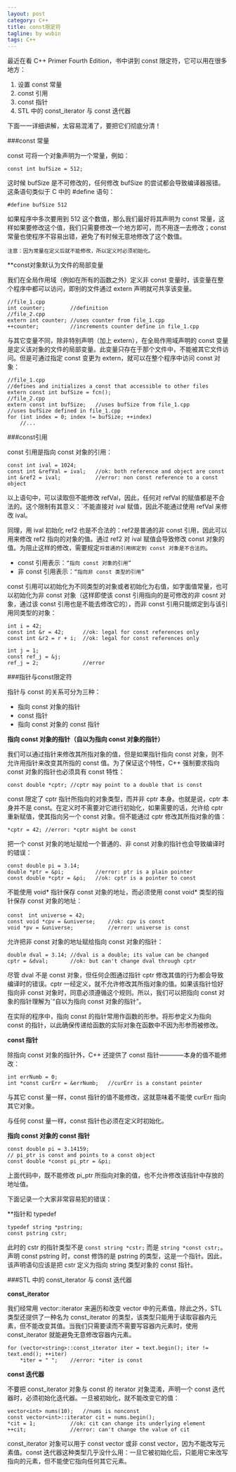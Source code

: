 ```yaml
---
layout: post
category: C++
title: const限定符
tagline: by wubin
tags: C++
---
```


最近在看 C++ Primer Fourth Edition，书中讲到 const 限定符，它可以用在很多地方：

1. 设置 const 常量
2. const 引用
3. const 指针
4. STL 中的 const_iterator 与 const 迭代器

<!--more-->

下面一一详细讲解，太容易混淆了，要把它们彻底分清！

###const 常量

const 可将一个对象声明为一个常量，例如：

	const int bufSize = 512;
	
这时候 bufSize 是不可修改的，任何修改 bufSize 的尝试都会导致编译器报错。这条语句类似于 C 中的 #define 语句：

	#define bufSize 512
	
如果程序中多次要用到 512 这个数值，那么我们最好将其声明为 const 常量，这样如果要修改这个值，我们只需要修改一个地方即可，而不用逐一去修改；const 常量也使程序不容易出错，避免了有时候无意地修改了这个数值。

`注意：因为常量在定义后就不能修改，所以定义时必须初始化。`

**const对象默认为文件的局部变量

我们在全局作用域（例如在所有的函数之外）定义非 const 变量时，该变量在整个程序中都可以访问，即别的文件通过 extern 声明就可共享该变量。

	//file_1.cpp
	int counter;		//definition
	//file_2.cpp
	extern int counter;	//uses counter from file_1.cpp
	++counter;			//increments counter define in file_1.cpp
	
与其它变量不同，除非特别声明（加上 extern），在全局作用域声明的 const 变量是定义该对象的文件的局部变量。此变量只存在于那个文件中，不能被其它文件访问。但是可通过指定 const 变更为 extern，就可以在整个程序中访问 const 对象：

	//file_1.cpp
	//defines and initializes a const that accessible to other files
	extern const int bufSize = fcn();
	//file_2.cpp
	extern const int bufSize;	//uses bufSize from file_1.cpp
	//uses bufSize defined in file_1.cpp
	for (int index = 0; index != bufSize; ++index)
		//...

###const引用

const 引用是指向 const 对象的引用：

	const int ival = 1024;
	const int &refVal = ival;	//ok: both reference and object are const
	int &ref2 = ival;			//error: non const reference to a const object
	
以上语句中，可以读取但不能修改 refVal，因此，任何对 refVal 的赋值都是不合法的。这个限制有其意义：`不能直接对 ival 赋值，因此不能通过使用 refVal 来修改 ival。

同理，用 ival 初始化 ref2 也是不合法的：ref2是普通的非 const 引用，因此可以用来修改 ref2 指向的对象的值。通过 ref2 对 ival 赋值会导致修改 const 对象的值。为阻止这样的修改，需要规定`将普通的引用绑定到 const 对象是不合法的`。

* const 引用表示：`“指向 const 对象的引用”`
* 非 const 引用表示：`“指向非 const 类型的引用”`

const 引用可以初始化为不同类型的对象或者初始化为右值，如字面值常量，也可以初始化为非 const 对象（这样即使该 const 引用指向的是可修改的非 cosnt 对象，通过该 const 引用也是不能去修改它的），而非 const 引用只能绑定到与该引用同类型的对象：

	int i = 42;
	const int &r = 42;		//ok: legal for const references only
	const int &r2 = r + i;	//ok: legal for const references only
	
	int j = 1;
	const ref_j = &j;
	ref_j = 2;				//error
	
###指针与const限定符

指针与 const 的关系可分为三种：

* 指向 const 对象的指针
* const 指针
* 指向 const 对象的 const 指针

**指向 const 对象的指针（自以为指向 const 对象的指针）**

我们可以通过指针来修改其所指对象的值，但是如果指针指向 const 对象，则不允许用指针来改变其所指的 const 值。为了保证这个特性，C++ 强制要求指向 const 对象的指针也必须具有 const 特性：

	const double *cptr;	//cptr may point to a double that is const
	
const 限定了 cptr 指针所指向的对象类型，而并非 cptr 本身。也就是说，cptr 本身并不是 const。在定义时不需要对它进行初始化，如果需要的话，允许给 cptr 重新赋值，使其指向另一个 const 对象。但不能通过 cptr 修改其所指对象的值：

	*cptr = 42;	//error: *cptr might be const
	
把一个 const 对象的地址赋给一个普通的、非 const 对象的指针也会导致编译时的错误：

	const double pi = 3.14;
	double *ptr = &pi;			//error: ptr is a plain pointer
	const double *cptr = &pi;	//ok: cptr is a pointer to const
	
不能使用 void* 指针保存 const 对象的地址，而必须使用 const void* 类型的指针保存 const 对象的地址：

	const　int universe = 42;
	const void *cpv = &universe;	//ok: cpv is const
	void *pv = &universe;			//error: universe is const
	
允许把非 const 对象的地址赋给指向 const 对象的指针：

	double dval = 3.14;	//dval is a double; its value can be changed
	cptr = &dval;		//ok: but can't change dval through cptr
	
尽管 dval 不是 const 对象，但任何企图通过指针 cptr 修改其值的行为都会导致编译时的错误。cptr 一经定义，就不允许修改其所指对象的值。如果该指针恰好指向非 const 对象时，同意必须遵循这个规则。所以，我们可以把指向 const 对象的指针理解为`“自以为指向 const 对象的指针”。

在实际的程序中，指向 const 的指针常用作函数的形参。将形参定义为指向 const 的指针，以此确保传递给函数的实际对象在函数中不因为形参而被修改。

**const 指针**

除指向 const 对象的指针外，C++ 还提供了 const 指针————本身的值不能修改：

	int errNumb = 0;
	int *const curErr = &errNumb;	//curErr is a constant pointer
	
与其它 const 量一样，const 指针的值不能修改，这就意味着不能使 curErr 指向其它对象。

与任何 const 量一样，const 指针也必须在定义时初始化。

**指向 const 对象的 const 指针**

	const double pi = 3.14159;
	// pi_ptr is const and points to a const object
	const double *const pi_ptr = &pi;
	
上面代码中，既不能修改 pi_ptr 所指向对象的值，也不允许修改该指针中存放的地址值。

下面记录一个大家非常容易犯的错误：

**指针和 typedef

	typedef string *pstring;
	const pstring cstr;
	
此时的 cstr 的指针类型不是 `const string *cstr;` 而是 `string *const cstr;`。声明 const pstring 时，const 修饰的是 pstring 的类型，这是一个指针。因此，该声明语句应该是把 cstr 定义为指向 string 类型对象的 const 指针。

###STL 中的 const_iterator 与 const 迭代器

**const_iterator**

我们经常用 vector::iterator 来遍历和改变 vector 中的元素值，除此之外，STL 类型还提供了一种名为 const_iterator 的类型，该类型只能用于读取容器内元素，但不能改变其值。当我们只需要读而不需要写容器内元素时，使用 const_iterator 就能避免无意修改容器内元素。

	for (vector<string>::const_iterator iter = text.begin(); iter != text.end(); ++iter)
		*iter = " ";	//error: *iter is const

**const 迭代器**

不要把 const_iterator 对象与 const 的 iterator 对象混淆，声明一个 const 迭代器时，必须初始化迭代器。一旦被初始化，就不能改变它的值：

	vector<int> nums(10);	//nums is nonconst
	const vector<int>::iterator cit = nums.begin();
	*cit = 1;			//ok: cit can change its underlying element
	++cit;				//error: can't change the value of cit

const_iterator 对象可以用于 const vector 或非 const vector，因为不能改写元素值。const 迭代器这种类型几乎没什么用：一旦它被初始化后，只能用它来改写指向的元素，但不能使它指向任何其它元素。
